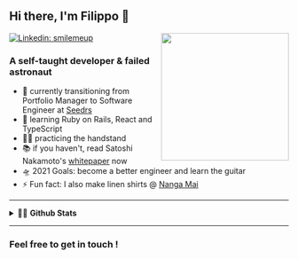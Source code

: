 ## Hi there, I'm Filippo 👋
<img align='right' src="https://media.giphy.com/media/wET3URacPVM9G/giphy.gif" width="230">

[![Linkedin: smilemeup](https://img.shields.io/badge/-smilemeup-blue?style=flat-square&logo=Linkedin&logoColor=white&link=https://www.linkedin.com/in/thaianebraga/)][Linkedin]


### A self-taught developer & failed astronaut


- 🌱 currently transitioning from Portfolio Manager to Software Engineer at [Seedrs][Seedrs]
- 🧠 learning Ruby on Rails, React and TypeScript
- 🤸🏻 practicing the handstand
- 📚 if you haven't, read Satoshi Nakamoto's [whitepaper][satoshi] now
- 🛸 2021 Goals: become a better engineer and learn the guitar
- ⚡ Fun fact: I also make linen shirts @ [Nanga Mai][NangaMai]

---

<details>
  <summary>🧑‍🚀 <strong>Github Stats</strong></summary>

  <img align="left" alt="filippomassarelli Github Stats" src="https://github-readme-stats.vercel.app/api?username=filippomassarelli&show_icons=true&hide_border=true&count_private=true&hide=stars,issues" />

</details>

---

### Feel free to get in touch !

[Linkedin]: https://www.linkedin.com/in/smilemeup/
[GitHub]: https://github.com/filippomassarelli
[Seedrs]: https://seedrs.com/
[NangaMai]: https://www.nanga-mai.com/
[satoshi]: https://bitcoin.org/bitcoin.pdf/
